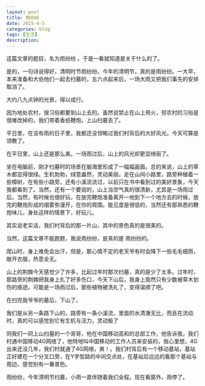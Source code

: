 ```yaml
---
layout: post
title: 雨纷纷
date: 2015-4-5
categories: blog
tags: [生活]
description: 
---
```


这篇文章的题目，名为雨纷纷 。于是一看就知道是关于什么的了。

 

是的，一句诗说得好，清明时节雨纷纷。今年的清明节，真的是雨纷纷。一大早，本来准备和大伯他们一起去扫墓的，五六点起来后，一场大雨又把我们事先的安排取消了。

 

大约八九点钟的光景，得以成行。

 

因为地处农村，按习俗都要到山上去的。虽然说禁止在山上用火，但农村的习俗是很难改掉的，我们带着香纸鞭炮，上山扫墓去了。

 

平日里，在没有雨的日子里，我都还没领略过我们村背后的大好风光。今天可算是领教了。

在平日里，山上还是那么美。一场雨过后，山上的风光却更显绮丽了。

坐在电脑前，刚才扫墓时的场景在脑海里形成了一幅幅画面。总的来说，山上的草木都显得很绿。生机勃勃，绿意盎然，灵动美丽。走在山间小路里，路旁种植着一些樟树，在有些小路旁，还有小溪流流过，以前只在书中看到过的美好景象，今天我都看到了。当然，还有一个要说的，山上当空气真的很清新，尤其是一场雨过后。当然，有时候也很好玩，在放完鞭炮准备离开一地到下一个地方去的时候，放完的鞭炮形成的烟雾弥漫开，在你的周围。能见度是很低的，当然还有那熟悉的鞭炮味儿，身处这样的情景下，好玩儿。

 

其实说老实话，我们村背后的那一片山，其中的景色真的是很美的。

当然，这篇文章不能跑题，我说雨纷纷，是真的是 雨纷纷的。

 

爬山时，身上难免会出汗，但是，那心情不定的老天爷有时会降下一些毛毛细雨，敞开衣服，热意全无。

 

山上的荆棘今天感觉少了许多，比起过年时那次扫墓，真的是少了太多。过年时，那路旁的荆棘把我身上扎了好多伤口，今天下山后，我身上竟然只有少数被草木划伤的痕迹。可能是一场雨过后，那些植物被洗礼了，变得温顺了吧。

 

在扫完我爷爷的墓后，下山了。

 

我们是从另一条路下山的，路旁有一条小溪流，里面的水清澈无比，而且在流动时，真的可以感觉到它有生机与活力，灵动极了

 

同我们一同上山扫墓的一个哥哥，他在中国移动高和的总部工作，他告诉我，我们村通中国移动4G网络了，他特地叫中国移动的工作人员来安装的，我心里想，4G出来还没几年，我们村就通了4G网络，爽！。我们村背后有一个移动基站，基站正好建在一个分叉口旁，在Y字型路的中间交点处，在基站后远远的看那个基站与周边，感觉别有一番景色。

 

雨纷纷，今年清明节扫墓，小雨一直伴随着我们全程。现在看窗外，雨停了。